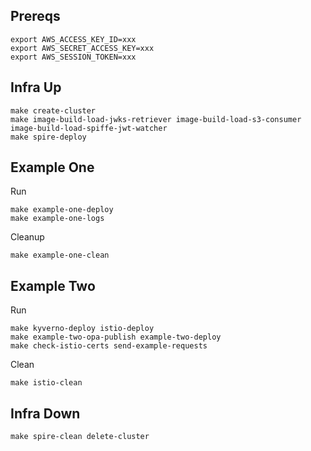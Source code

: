 ## Prereqs

```shell
export AWS_ACCESS_KEY_ID=xxx
export AWS_SECRET_ACCESS_KEY=xxx
export AWS_SESSION_TOKEN=xxx
```

## Infra Up

```shell
make create-cluster
make image-build-load-jwks-retriever image-build-load-s3-consumer image-build-load-spiffe-jwt-watcher
make spire-deploy
```

## Example One

Run

```shell
make example-one-deploy
make example-one-logs
```

Cleanup

```shell
make example-one-clean
```

## Example Two

Run

```shell
make kyverno-deploy istio-deploy
make example-two-opa-publish example-two-deploy
make check-istio-certs send-example-requests
```

Clean

```shell
make istio-clean
```

## Infra Down

```shell
make spire-clean delete-cluster
```
